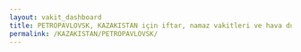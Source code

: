```yaml
---
layout: vakit_dashboard
title: PETROPAVLOVSK, KAZAKISTAN için iftar, namaz vakitleri ve hava durumu - ilçe/eyalet seç
permalink: /KAZAKISTAN/PETROPAVLOVSK/
---
```


<script type="text/javascript">
  var GLOBAL_COUNTRY = 'KAZAKISTAN';
  var GLOBAL_CITY = 'PETROPAVLOVSK';
  var GLOBAL_STATE = '';
  var lat = 72;
  var lon = 21;
</script>
